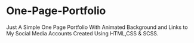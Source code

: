 # One-Page-Portfolio
Just A Simple One Page Portfolio With Animated Background and Links to My Social Media Accounts
Created Using HTML,CSS & SCSS.
